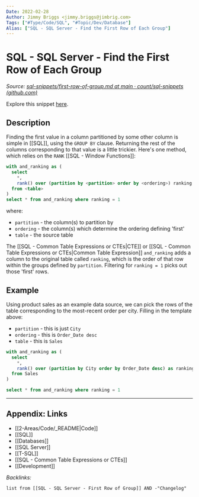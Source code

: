 ```yaml
---
Date: 2022-02-28
Author: Jimmy Briggs <jimmy.briggs@jimbrig.com>
Tags: ["#Type/Code/SQL", "#Topic/Dev/Database"]
Alias: ["SQL - SQL Server - Find the First Row of Each Group"]
---
```


# SQL - SQL Server - Find the First Row of Each Group

*Source: [sql-snippets/first-row-of-group.md at main · count/sql-snippets (github.com)](https://github.com/count/sql-snippets/blob/main/mssql/first-row-of-group.md)*

Explore this snippet [here](https://count.co/n/3eWfeZ0n2a8?vm=e).

## Description

Finding the first value in a column partitioned by some other column is simple in [[SQL]], using the `GROUP BY` clause. Returning the rest of the columns corresponding to that value is a little trickier. Here's one method, which relies on the `RANK` [[SQL - Window Functions]]:

```sql
with and_ranking as (
  select
    *,
    rank() over (partition by <partition> order by <ordering>) ranking
  from <table>
)
select * from and_ranking where ranking = 1
```

where:

- `partition` - the column(s) to partition by
- `ordering` - the column(s) which determine the ordering defining 'first'
- `table` - the source table

The [[SQL - Common Table Expressions or CTEs|CTE]] or [[SQL - Common Table Expressions or CTEs|Common Table Expression]] `and_ranking` adds a column to the original table called `ranking`, which is the order of that row within the groups defined by `partition`. Filtering for `ranking = 1` picks out those 'first' rows.

## Example

Using product sales as an example data source, we can pick the rows of the table corresponding to the most-recent order per city. Filling in the template above:

- `partition` - this is just `City`
- `ordering` - this is `Order_Date desc`
- `table` - this is `Sales`

```sql
with and_ranking as (
  select
    *,
    rank() over (partition by City order by Order_Date desc) as ranking
  from Sales
)

select * from and_ranking where ranking = 1
```


***

## Appendix: Links

- [[2-Areas/Code/_README|Code]]
- [[SQL]]
- [[Databases]]
- [[SQL Server]]
- [[T-SQL]]
- [[SQL - Common Table Expressions or CTEs]]
- [[Development]]

*Backlinks:*

```dataview
list from [[SQL - SQL Server - First Row of Group]] AND -"Changelog"
```